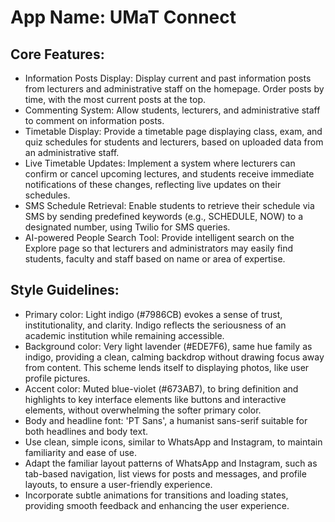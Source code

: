 # **App Name**: UMaT Connect

## Core Features:

- Information Posts Display: Display current and past information posts from lecturers and administrative staff on the homepage. Order posts by time, with the most current posts at the top.
- Commenting System: Allow students, lecturers, and administrative staff to comment on information posts.
- Timetable Display: Provide a timetable page displaying class, exam, and quiz schedules for students and lecturers, based on uploaded data from an administrative staff.
- Live Timetable Updates: Implement a system where lecturers can confirm or cancel upcoming lectures, and students receive immediate notifications of these changes, reflecting live updates on their schedules.
- SMS Schedule Retrieval: Enable students to retrieve their schedule via SMS by sending predefined keywords (e.g., SCHEDULE, NOW) to a designated number, using Twilio for SMS queries.
- AI-powered People Search Tool: Provide intelligent search on the Explore page so that lecturers and administrators may easily find students, faculty and staff based on name or area of expertise.

## Style Guidelines:

- Primary color: Light indigo (#7986CB) evokes a sense of trust, institutionality, and clarity. Indigo reflects the seriousness of an academic institution while remaining accessible.
- Background color: Very light lavender (#EDE7F6), same hue family as indigo, providing a clean, calming backdrop without drawing focus away from content. This scheme lends itself to displaying photos, like user profile pictures.
- Accent color: Muted blue-violet (#673AB7), to bring definition and highlights to key interface elements like buttons and interactive elements, without overwhelming the softer primary color.
- Body and headline font: 'PT Sans', a humanist sans-serif suitable for both headlines and body text.
- Use clean, simple icons, similar to WhatsApp and Instagram, to maintain familiarity and ease of use.
- Adapt the familiar layout patterns of WhatsApp and Instagram, such as tab-based navigation, list views for posts and messages, and profile layouts, to ensure a user-friendly experience.
- Incorporate subtle animations for transitions and loading states, providing smooth feedback and enhancing the user experience.